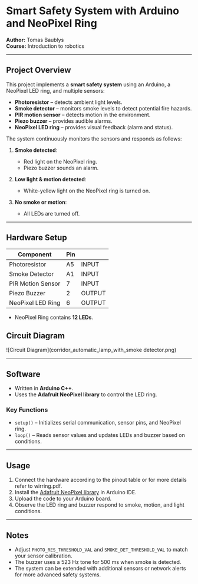 # Smart Safety System with Arduino and NeoPixel Ring

**Author:** Tomas Baublys  
**Course:** Introduction to robotics  

---

## Project Overview

This project implements a **smart safety system** using an Arduino, a NeoPixel LED ring, and multiple sensors:

- **Photoresistor** – detects ambient light levels.
- **Smoke detector** – monitors smoke levels to detect potential fire hazards.
- **PIR motion sensor** – detects motion in the environment.
- **Piezo buzzer** – provides audible alarms.
- **NeoPixel LED ring** – provides visual feedback (alarm and status).

The system continuously monitors the sensors and responds as follows:

1. **Smoke detected**:  
   - Red light on the NeoPixel ring.  
   - Piezo buzzer sounds an alarm.

2. **Low light & motion detected**:  
   - White-yellow light on the NeoPixel ring is turned on.

3. **No smoke or motion**:  
   - All LEDs are turned off.

---

## Hardware Setup

| Component              | Pin       |	     |
|------------------------|-----------|-------|
| Photoresistor           | A5       |INPUT  |
| Smoke Detector          | A1       |INPUT  |
| PIR Motion Sensor       | 7        |INPUT  |
| Piezo Buzzer            | 2        |OUTPUT |
| NeoPixel LED Ring       | 6        |OUTPUT |

- NeoPixel Ring contains **12 LEDs**.

## Circuit Diagram
![Circuit Diagram](corridor_automatic_lamp_with_smoke detector.png)

---

## Software

- Written in **Arduino C++**.
- Uses the **Adafruit NeoPixel library** to control the LED ring.  

### Key Functions

- `setup()` – Initializes serial communication, sensor pins, and NeoPixel ring.  
- `loop()` – Reads sensor values and updates LEDs and buzzer based on conditions.

---

## Usage

1. Connect the hardware according to the pinout table or for more details refer to wirring.pdf.
2. Install the [Adafruit NeoPixel library](https://github.com/adafruit/Adafruit_NeoPixel) in Arduino IDE.
3. Upload the code to your Arduino board.
4. Observe the LED ring and buzzer respond to smoke, motion, and light conditions.

---

## Notes

- Adjust `PHOTO_RES_THRESHOLD_VAL` and `SMOKE_DET_THRESHOLD_VAL` to match your sensor calibration.
- The buzzer uses a 523 Hz tone for 500 ms when smoke is detected.
- The system can be extended with additional sensors or network alerts for more advanced safety systems.
